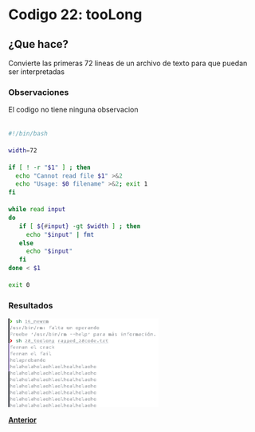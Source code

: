 # Codigo 22: tooLong

## ¿Que hace?
Convierte las primeras 72 lineas de un archivo de texto para que puedan ser interpretadas

### **Observaciones**
El codigo no tiene ninguna observacion

```bash

#!/bin/bash

width=72

if [ ! -r "$1" ] ; then
  echo "Cannot read file $1" >&2
  echo "Usage: $0 filename" >&2; exit 1
fi

while read input
do
   if [ ${#input} -gt $width ] ; then
     echo "$input" | fmt 
   else
     echo "$input"
   fi
done < $1

exit 0
```

### **Resultados**

![](https://github.com/SPM-UPVictoria/test-git-itsHaydo/blob/main/capturas/capturas/28.png)

**[Anterior](https://github.com/SPM-UPVictoria/test-git-itsHaydo)**
